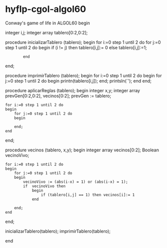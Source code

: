 # hyflp-cgol-algol60
Conway's game of life in ALGOL60
begin 

integer i,j;
integer array tablero[0:2,0:2];

procedure inicializarTablero (tablero);
begin
	for i:=0 step 1 until 2 do
		for j:=0 step 1 until 2 do
			begin
				if (i != j) then
					 tablero[i,j]:= 0
				else
				 	tablero[i,j]:=1;
				
			end

end;

procedure imprimirTablero (tablero);
begin
	for i:=0 step 1 until 2 do
	begin
		for j:=0 step 1 until 2 do
		begin
			printn(tablero[i,j]);
		end;
		printsln(`');
	end
end;		


procedure aplicarReglas (tablero);
begin
	integer x,y;
	integer array prevGen[0:2,0:2], vecinos[0:2];
	prevGen := tablero;

	for i:=0 step 1 until 2 do
	begin
		for j:=0 step 1 until 2 do
		begin

		end;
	end

end;

procedure vecinos (tablero, x,y);
begin
	integer array vecinos[0:2];
	Boolean vecinoVivo;

	for i:=0 step 1 until 2 do
	begin
		for j:=0 step 1 until 2 do
		begin
			vecinoVivo := (abs(i-x) = 1) or (abs(i-x) = 1);
			if  vecinoVivo then
				begin
					if (tablero[i,j] == 1) then vecinos[i]:= 1
				end
		
		end;
	end
	

end;


inicializarTablero(tablero);
imprimirTablero(tablero);

end
